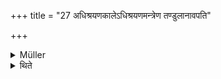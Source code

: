 +++
title = "27 अधिश्रयणकालेऽधिश्रयणमन्त्रेण तण्डुलानावपति"

+++

<details><summary>Müller</summary>

Without taking the caru (out of the sthālī) one puts it down.
</details>

<details><summary>थिते</summary>

अधिश्रयणकालेऽधिश्रयणमन्त्रेण तण्डुलानावपति २७
</details>
